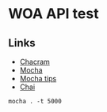# WOA API test

## Links

  - [Chacram](http://dareid.github.io/chakram/jsdoc/index.html)
  - [Mocha](https://mochajs.org/)
  - [Mocha tips](ww.mindissoftware.com/chakram-introduction/)
  - [Chai](http://chaijs.com/)

```
mocha . -t 5000
```